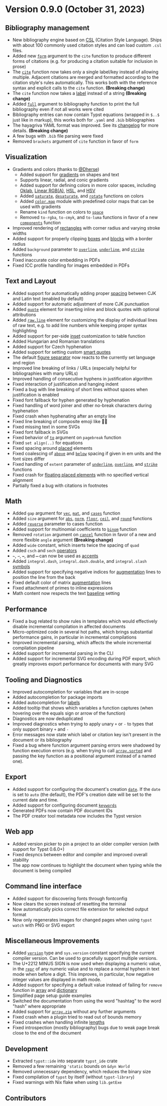 # Version 0.9.0 (October 31, 2023)

## Bibliography management

- New bibliography engine based on [CSL](https://citationstyles.org/)
  (Citation Style Language). Ships with about 100 commonly used citation
  styles and can load custom `.csl` files.
- Added new [`form`](/reference/model/cite/#parameters-form) argument to
  the `cite` function to produce different forms of citations (e.g. for
  producing a citation suitable for inclusion in prose)
- The [`cite`](/reference/model/cite/ "`cite`") function now takes only
  a single label/key instead of allowing multiple. Adjacent citations
  are merged and formatted according to the citation style's rules
  automatically. This works both with the reference syntax and explicit
  calls to the `cite` function. **(Breaking change)**
- The `cite` function now takes a
  [label](/reference/foundations/label/ "label") instead of a string
  **(Breaking change)**
- Added [`full`](/reference/model/bibliography/#parameters-full)
  argument to bibliography function to print the full bibliography even
  if not all works were cited
- Bibliography entries can now contain Typst equations (wrapped in
  <span class="typ-math-delim">`$`</span>`..`<span class="typ-math-delim">`$`</span>
  just like in markup), this works both for `.yaml` and `.bib`
  bibliographies
- The hayagriva YAML format was improved. See its
  [changelog](https://github.com/typst/hayagriva/blob/main/CHANGELOG.md)
  for more details. **(Breaking change)**
- A few bugs with `.bib` file parsing were fixed
- Removed `brackets` argument of `cite` function in favor of `form`

## Visualization

- Gradients and colors (thanks to [@Dherse](https://github.com/Dherse))
  - Added support for [gradients](/reference/visualize/gradient/) on
    shapes and text
  - Supports linear, radial, and conic gradients
  - Added support for defining colors in more color spaces, including
    [Oklab](/reference/visualize/color/#definitions-oklab), [Linear
    RGB(A)](/reference/visualize/color/#definitions-linear-rgb),
    [HSL](/reference/visualize/color/#definitions-hsl), and
    [HSV](/reference/visualize/color/#definitions-hsv)
  - Added
    [`saturate`](/reference/visualize/color/#definitions-saturate),
    [`desaturate`](/reference/visualize/color/#definitions-desaturate),
    and [`rotate`](/reference/visualize/color/#definitions-rotate)
    functions on colors
  - Added
    [`color.map`](/reference/visualize/color/#predefined-color-maps)
    module with predefined color maps that can be used with gradients
  - Rename `kind` function on colors to
    [`space`](/reference/visualize/color/#definitions-space)
  - Removed `to-rgba`, `to-cmyk`, and `to-luma` functions in favor of a
    new
    [`components`](/reference/visualize/color/#definitions-components)
    function
- Improved rendering of [rectangles](/reference/visualize/rect/) with
  corner radius and varying stroke widths
- Added support for properly clipping
  [boxes](/reference/layout/box/#parameters-clip) and
  [blocks](/reference/layout/block/#parameters-clip) with a border
  radius
- Added `background` parameter to
  [`overline`](/reference/text/overline/ "`overline`"),
  [`underline`](/reference/text/underline/ "`underline`"), and
  [`strike`](/reference/text/strike/ "`strike`") functions
- Fixed inaccurate color embedding in PDFs
- Fixed ICC profile handling for images embedded in PDFs

## Text and Layout

- Added support for automatically adding proper
  [spacing](/reference/text/text/#parameters-cjk-latin-spacing) between
  CJK and Latin text (enabled by default)
- Added support for automatic adjustment of more CJK punctuation
- Added [`quote`](/reference/model/quote/ "`quote`") element for
  inserting inline and block quotes with optional attributions
- Added [`raw.line`](/reference/text/raw/#definitions-line) element for
  customizing the display of individual lines of raw text, e.g. to add
  line numbers while keeping proper syntax highlighting
- Added support for per-side
  [inset](/reference/model/table/#parameters-inset) customization to
  table function
- Added Hungarian and Romanian translations
- Added support for Czech hyphenation
- Added support for setting custom [smart
  quotes](/reference/text/smartquote/)
- The default [figure
  separator](/reference/model/figure/#definitions-caption-separator) now
  reacts to the currently set language and region
- Improved line breaking of links / URLs (especially helpful for
  bibliographies with many URLs)
- Improved handling of consecutive hyphens in justification algorithm
- Fixed interaction of justification and hanging indent
- Fixed a bug with line breaking of short lines without spaces when
  justification is enabled
- Fixed font fallback for hyphen generated by hyphenation
- Fixed handling of word joiner and other no-break characters during
  hyphenation
- Fixed crash when hyphenating after an empty line
- Fixed line breaking of composite emoji like 🏳️‍🌈
- Fixed missing text in some SVGs
- Fixed font fallback in SVGs
- Fixed behavior of [`to`](/reference/layout/pagebreak/#parameters-to)
  argument on `pagebreak` function
- Fixed
  <span class="typ-key">`set`</span>` `<span class="typ-func">`align`</span><span class="typ-punct">`(`</span><span class="typ-op">`..`</span><span class="typ-punct">`)`</span>
  for equations
- Fixed spacing around [placed](/reference/layout/place/) elements
- Fixed coalescing of
  [`above`](/reference/layout/block/#parameters-above) and
  [`below`](/reference/layout/block/#parameters-below) spacing if given
  in em units and the font sizes differ
- Fixed handling of `extent` parameter of
  [`underline`](/reference/text/underline/ "`underline`"),
  [`overline`](/reference/text/overline/ "`overline`"), and
  [`strike`](/reference/text/strike/ "`strike`") functions
- Fixed crash for [floating placed
  elements](/reference/layout/place/#parameters-float) with no specified
  vertical alignment
- Partially fixed a bug with citations in footnotes

## Math

- Added `gap` argument for [`vec`](/reference/math/vec/#parameters-gap),
  [`mat`](/reference/math/mat/#parameters-gap), and
  [`cases`](/reference/math/cases/#parameters-gap) function
- Added `size` argument for [`abs`](/reference/math/lr/#functions-abs),
  [`norm`](/reference/math/lr/#functions-norm),
  [`floor`](/reference/math/lr/#functions-floor),
  [`ceil`](/reference/math/lr/#functions-ceil), and
  [`round`](/reference/math/lr/#functions-round) functions
- Added [`reverse`](/reference/math/cases/#parameters-reverse) parameter
  to cases function
- Added support for multinomial coefficients to
  [`binom`](/reference/math/binom/) function
- Removed `rotation` argument on [`cancel`](/reference/math/cancel/)
  function in favor of a new and more flexible `angle` argument
  **(Breaking change)**
- Added `wide` constant, which inserts twice the spacing of `quad`
- Added `csch` and `sech` [operators](/reference/math/op/)
- `↼`, `⇀`, `↔`, and `⟷` can now be used as
  [accents](/reference/math/accent/)
- Added `integral.dash`, `integral.dash.double`, and `integral.slash`
  [symbols](/reference/symbols/sym/)
- Added support for specifying negative indices for
  [augmentation](/reference/math/mat/#parameters-augment) lines to
  position the line from the back
- Fixed default color of matrix
  [augmentation](/reference/math/mat/#parameters-augment) lines
- Fixed attachment of primes to inline expressions
- Math content now respects the text
  [baseline](/reference/text/text/#parameters-baseline) setting

## Performance

- Fixed a bug related to show rules in templates which would effectively
  disable incremental compilation in affected documents
- Micro-optimized code in several hot paths, which brings substantial
  performance gains, in particular in incremental compilations
- Improved incremental parsing, which affects the whole incremental
  compilation pipeline
- Added support for incremental parsing in the CLI
- Added support for incremental SVG encoding during PDF export, which
  greatly improves export performance for documents with many SVG

## Tooling and Diagnostics

- Improved autocompletion for variables that are in-scope
- Added autocompletion for package imports
- Added autocompletion for [labels](/reference/foundations/label/)
- Added tooltip that shows which variables a function captures (when
  hovering over the equals sign or arrow of the function)
- Diagnostics are now deduplicated
- Improved diagnostics when trying to apply unary `+` or `-` to types
  that only support binary `+` and `-`
- Error messages now state which label or citation key isn't present in
  the document or its bibliography
- Fixed a bug where function argument parsing errors were shadowed by
  function execution errors (e.g. when trying to call
  [`array.sorted`](/reference/foundations/array/#definitions-sorted) and
  passing the key function as a positional argument instead of a named
  one).

## Export

- Added support for configuring the document's creation
  [`date`](/reference/model/document/#parameters-date). If the `date` is
  set to <span class="typ-key">`auto`</span> (the default), the PDF's
  creation date will be set to the current date and time.
- Added support for configuring document
  [`keywords`](/reference/model/document/#parameters-keywords)
- Generated PDFs now contain PDF document IDs
- The PDF creator tool metadata now includes the Typst version

## Web app

- Added version picker to pin a project to an older compiler version
  (with support for Typst 0.6.0+)
- Fixed desyncs between editor and compiler and improved overall
  stability
- The app now continues to highlight the document when typing while the
  document is being compiled

## Command line interface

- Added support for discovering fonts through fontconfig
- Now clears the screen instead of resetting the terminal
- Now automatically picks correct file extension for selected output
  format
- Now only regenerates images for changed pages when using `typst watch`
  with PNG or SVG export

## Miscellaneous Improvements

- Added [`version`](/reference/foundations/version/ "`version`") type
  and `sys.version` constant specifying the current compiler version.
  Can be used to gracefully support multiple versions.
- The U+2212 MINUS SIGN is now used when displaying a numeric value, in
  the [`repr`](/reference/foundations/repr/ "`repr`") of any numeric
  value and to replace a normal hyphen in text mode when before a digit.
  This improves, in particular, how negative integer values are
  displayed in math mode.
- Added support for specifying a default value instead of failing for
  `remove` function in
  [array](/reference/foundations/array/#definitions-remove) and
  [dictionary](/reference/foundations/dictionary/#definitions-remove)
- Simplified page setup guide examples
- Switched the documentation from using the word "hashtag" to the word
  "hash" where appropriate
- Added support for
  [`array.zip`](/reference/foundations/array/#definitions-zip) without
  any further arguments
- Fixed crash when a plugin tried to read out of bounds memory
- Fixed crashes when handling infinite
  [lengths](/reference/layout/length/)
- Fixed introspection (mostly bibliography) bugs due to weak page break
  close to the end of the document

## Development

- Extracted `typst::ide` into separate `typst_ide` crate
- Removed a few remaining `'static` bounds on `&dyn World`
- Removed unnecessary dependency, which reduces the binary size
- Fixed compilation of `typst` by itself (without `typst-library`)
- Fixed warnings with Nix flake when using `lib.getExe`

## Contributors
